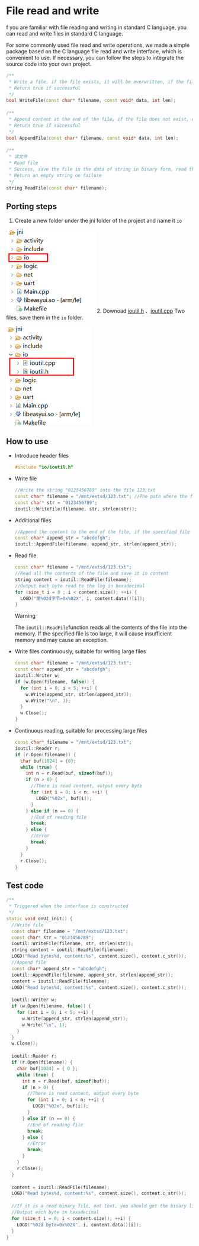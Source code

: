 # File read and write
f you are familiar with file reading and writing in standard C language, you can read and write files in standard C language.

For some commonly used file read and write operations, we made a simple package based on the C language file read and write interface, which is convenient to use. If necessary, you can follow the steps to integrate the source code into your own project.


```c++
/**
 * Write a file, if the file exists, it will be overwritten, if the file does not exist, create a new file and write the content
 * Return true if successful
 */
bool WriteFile(const char* filename, const void* data, int len);

/**
 * Append content at the end of the file, if the file does not exist, create a new file first, and then write the content
 * Return true if successful
 */
bool AppendFile(const char* filename, const void* data, int len);

/**
 * 读文件
 * Read file
 * Success, save the file in the data of string in binary form, read the binary content with string.data()
 * Return an empty string on failure
 */
string ReadFile(const char* filename);
```

## Porting steps 
1. Create a new folder under the jni folder of the project and name it  `io`  
    
  ![](assets/create_io_folder.png)
2. Downoad [ioutil.h](https://docs.flythings.cn/src/io/ioutil.h) 、[ioutil.cpp](https://docs.flythings.cn/src/io/ioutil.cpp) Two files, save them in the  `io` folder.  

  ![](assets/ioutil.png)  

## How to use 
* Introduce header files
  ```c++
  #include "io/ioutil.h"
  ```
* Write file
  ```c++
  //Write the string "0123456789" into the file 123.txt
  const char* filename = "/mnt/extsd/123.txt"; //The path where the file is saved
  const char* str = "0123456789";
  ioutil::WriteFile(filename, str, strlen(str));
  ```

* Additional files
  ```c++
  //Append the content to the end of the file, if the specified file does not exist, create a new file.
  const char* append_str = "abcdefgh";
  ioutil::AppendFile(filename, append_str, strlen(append_str));
  ```
  
* Read file
  ```c++
  const char* filename = "/mnt/extsd/123.txt";
  //Read all the contents of the file and save it in content
  string content = ioutil::ReadFile(filename);
  //Output each byte read to the log in hexadecimal
  for (size_t i = 0 ; i < content.size(); ++i) {
    LOGD("第%02d字节=0x%02X", i, content.data()[i]);
  }
  ```
  > [!Warning]
  > The `ioutil::ReadFile`function reads all the contents of the file into the memory. If the specified file is too large, it will cause insufficient memory and may cause an exception.


* Write files continuously, suitable for writing large files
  ```c++
  const char* filename = "/mnt/extsd/123.txt";
  const char* append_str = "abcdefgh";
  ioutil::Writer w;
  if (w.Open(filename, false)) {
    for (int i = 0; i < 5; ++i) {
      w.Write(append_str, strlen(append_str));
      w.Write("\n", 1);
    }
    w.Close();
  }
  ```

* Continuous reading, suitable for processing large files
  ```c++
  const char* filename = "/mnt/extsd/123.txt";
  ioutil::Reader r;
  if (r.Open(filename)) {
    char buf[1024] = {0};
    while (true) {
      int n = r.Read(buf, sizeof(buf));
      if (n > 0) {
        //There is read content, output every byte
        for (int i = 0; i < n; ++i) {
          LOGD("%02x", buf[i]);
        }
      } else if (n == 0) {
        //End of reading file
        break;
      } else {
        //Error
        break;
      }
    }
    r.Close();
  }
  ```



## Test code
```c++
/**
 * Triggered when the interface is constructed
 */
static void onUI_init() {
  //Write file
  const char* filename = "/mnt/extsd/123.txt";
  const char* str = "0123456789";
  ioutil::WriteFile(filename, str, strlen(str));
  string content = ioutil::ReadFile(filename);
  LOGD("Read bytes%d, content:%s", content.size(), content.c_str());
  //Append file
  const char* append_str = "abcdefgh";
  ioutil::AppendFile(filename, append_str, strlen(append_str));
  content = ioutil::ReadFile(filename);
  LOGD("Read bytes%d, content:%s", content.size(), content.c_str());

  ioutil::Writer w;
  if (w.Open(filename, false)) {
    for (int i = 0; i < 5; ++i) {
      w.Write(append_str, strlen(append_str));
      w.Write("\n", 1);
    }
  }
  w.Close();

  ioutil::Reader r;
  if (r.Open(filename)) {
    char buf[1024] = { 0 };
    while (true) {
      int n = r.Read(buf, sizeof(buf));
      if (n > 0) {
        //There is read content, output every byte
        for (int i = 0; i < n; ++i) {
          LOGD("%02x", buf[i]);
        }
      } else if (n == 0) {
        //End of reading file
        break;
      } else {
        //Error
        break;
      }
    }
    r.Close();
  }

  content = ioutil::ReadFile(filename);
  LOGD("Read bytes%d, content:%s", content.size(), content.c_str());

  //If it is a read binary file, not text, you should get the binary like this
  //Output each byte in hexadecimal
  for (size_t i = 0; i < content.size(); ++i) {
    LOGD("%02d byte=0x%02X", i, content.data()[i]);
  }
}
```